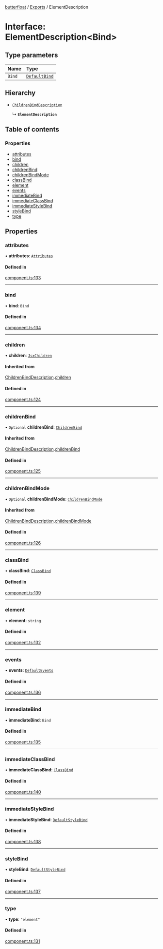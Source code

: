 [butterfloat](../README.md) / [Exports](../modules.md) / ElementDescription

# Interface: ElementDescription\<Bind\>

## Type parameters

| Name | Type |
| :------ | :------ |
| `Bind` | [`DefaultBind`](../modules.md#defaultbind) |

## Hierarchy

- [`ChildrenBindDescription`](ChildrenBindDescription.md)

  ↳ **`ElementDescription`**

## Table of contents

### Properties

- [attributes](ElementDescription.md#attributes)
- [bind](ElementDescription.md#bind)
- [children](ElementDescription.md#children)
- [childrenBind](ElementDescription.md#childrenbind)
- [childrenBindMode](ElementDescription.md#childrenbindmode)
- [classBind](ElementDescription.md#classbind)
- [element](ElementDescription.md#element)
- [events](ElementDescription.md#events)
- [immediateBind](ElementDescription.md#immediatebind)
- [immediateClassBind](ElementDescription.md#immediateclassbind)
- [immediateStyleBind](ElementDescription.md#immediatestylebind)
- [styleBind](ElementDescription.md#stylebind)
- [type](ElementDescription.md#type)

## Properties

### attributes

• **attributes**: [`Attributes`](../modules.md#attributes)

#### Defined in

[component.ts:133](https://github.com/WorldMaker/butterfloat/blob/eeb3fc2/component.ts#L133)

___

### bind

• **bind**: `Bind`

#### Defined in

[component.ts:134](https://github.com/WorldMaker/butterfloat/blob/eeb3fc2/component.ts#L134)

___

### children

• **children**: [`JsxChildren`](../modules.md#jsxchildren)

#### Inherited from

[ChildrenBindDescription](ChildrenBindDescription.md).[children](ChildrenBindDescription.md#children)

#### Defined in

[component.ts:124](https://github.com/WorldMaker/butterfloat/blob/eeb3fc2/component.ts#L124)

___

### childrenBind

• `Optional` **childrenBind**: [`ChildrenBind`](../modules.md#childrenbind)

#### Inherited from

[ChildrenBindDescription](ChildrenBindDescription.md).[childrenBind](ChildrenBindDescription.md#childrenbind)

#### Defined in

[component.ts:125](https://github.com/WorldMaker/butterfloat/blob/eeb3fc2/component.ts#L125)

___

### childrenBindMode

• `Optional` **childrenBindMode**: [`ChildrenBindMode`](../modules.md#childrenbindmode)

#### Inherited from

[ChildrenBindDescription](ChildrenBindDescription.md).[childrenBindMode](ChildrenBindDescription.md#childrenbindmode)

#### Defined in

[component.ts:126](https://github.com/WorldMaker/butterfloat/blob/eeb3fc2/component.ts#L126)

___

### classBind

• **classBind**: [`ClassBind`](../modules.md#classbind)

#### Defined in

[component.ts:139](https://github.com/WorldMaker/butterfloat/blob/eeb3fc2/component.ts#L139)

___

### element

• **element**: `string`

#### Defined in

[component.ts:132](https://github.com/WorldMaker/butterfloat/blob/eeb3fc2/component.ts#L132)

___

### events

• **events**: [`DefaultEvents`](../modules.md#defaultevents)

#### Defined in

[component.ts:136](https://github.com/WorldMaker/butterfloat/blob/eeb3fc2/component.ts#L136)

___

### immediateBind

• **immediateBind**: `Bind`

#### Defined in

[component.ts:135](https://github.com/WorldMaker/butterfloat/blob/eeb3fc2/component.ts#L135)

___

### immediateClassBind

• **immediateClassBind**: [`ClassBind`](../modules.md#classbind)

#### Defined in

[component.ts:140](https://github.com/WorldMaker/butterfloat/blob/eeb3fc2/component.ts#L140)

___

### immediateStyleBind

• **immediateStyleBind**: [`DefaultStyleBind`](../modules.md#defaultstylebind)

#### Defined in

[component.ts:138](https://github.com/WorldMaker/butterfloat/blob/eeb3fc2/component.ts#L138)

___

### styleBind

• **styleBind**: [`DefaultStyleBind`](../modules.md#defaultstylebind)

#### Defined in

[component.ts:137](https://github.com/WorldMaker/butterfloat/blob/eeb3fc2/component.ts#L137)

___

### type

• **type**: ``"element"``

#### Defined in

[component.ts:131](https://github.com/WorldMaker/butterfloat/blob/eeb3fc2/component.ts#L131)
